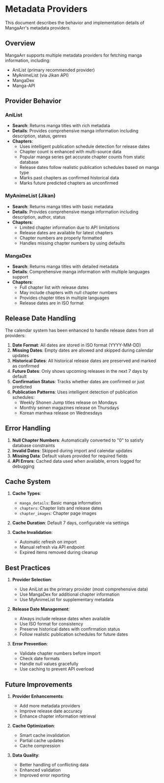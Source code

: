 # Metadata Providers

This document describes the behavior and implementation details of MangaArr's metadata providers.

## Overview

MangaArr supports multiple metadata providers for fetching manga information, including:
- AniList (primary recommended provider)
- MyAnimeList (via Jikan API)
- MangaDex
- Manga-API

## Provider Behavior

### AniList

- **Search**: Returns manga titles with rich metadata
- **Details**: Provides comprehensive manga information including description, status, genres
- **Chapters**: 
  - Uses intelligent publication schedule detection for release dates
  - Chapter count is enhanced with multi-source data
  - Popular manga series get accurate chapter counts from static database
  - Release dates follow realistic publication schedules based on manga type
  - Marks past chapters as confirmed historical data
  - Marks future predicted chapters as unconfirmed

### MyAnimeList (Jikan)

- **Search**: Returns manga titles with basic metadata
- **Details**: Provides comprehensive manga information including description, author, status
- **Chapters**: 
  - Limited chapter information due to API limitations
  - Release dates are available for latest chapters
  - Chapter numbers are properly formatted
  - Handles missing chapter numbers by using defaults

### MangaDex

- **Search**: Returns manga titles with detailed metadata
- **Details**: Comprehensive manga information with multiple languages support
- **Chapters**:
  - Full chapter list with release dates
  - May include chapters with null chapter numbers
  - Provides chapter titles in multiple languages
  - Release dates are in ISO format

## Release Date Handling

The calendar system has been enhanced to handle release dates from all providers:

1. **Date Format**: All dates are stored in ISO format (YYYY-MM-DD)
2. **Missing Dates**: Empty dates are allowed and skipped during calendar updates
3. **Historical Dates**: All historical release dates are preserved and marked as confirmed
4. **Future Dates**: Only shows upcoming releases in the next 7 days by default
5. **Confirmation Status**: Tracks whether dates are confirmed or just predicted
6. **Publication Patterns**: Uses intelligent detection of publication schedules:
   - Weekly Shonen Jump titles release on Mondays
   - Monthly seinen magazines release on Thursdays
   - Korean manhwa release on Wednesdays

## Error Handling

1. **Null Chapter Numbers**: Automatically converted to "0" to satisfy database constraints
2. **Invalid Dates**: Skipped during import and calendar updates
3. **Missing Data**: Default values provided for required fields
4. **API Errors**: Cached data used when available, errors logged for debugging

## Cache System

1. **Cache Types**:
   - `manga_details`: Basic manga information
   - `chapters`: Chapter lists and release dates
   - `chapter_images`: Chapter page images

2. **Cache Duration**: Default 7 days, configurable via settings

3. **Cache Invalidation**:
   - Automatic refresh on import
   - Manual refresh via API endpoint
   - Expired items removed during cleanup

## Best Practices

1. **Provider Selection**:
   - Use AniList as the primary provider (most comprehensive data)
   - Use MangaDex for additional chapter information
   - Use MyAnimeList for supplementary metadata

2. **Release Date Management**:
   - Always include release dates when available
   - Use ISO format for consistency
   - Preserve historical dates with confirmation status
   - Follow realistic publication schedules for future dates

3. **Error Prevention**:
   - Validate chapter numbers before import
   - Check date formats
   - Handle null values gracefully
   - Use caching to prevent API overload

## Future Improvements

1. **Provider Enhancements**:
   - Add more metadata providers
   - Improve release date accuracy
   - Enhance chapter information retrieval

2. **Cache Optimization**:
   - Smart cache invalidation
   - Partial cache updates
   - Cache compression

3. **Data Quality**:
   - Better handling of conflicting data
   - Enhanced validation
   - Improved error reporting
